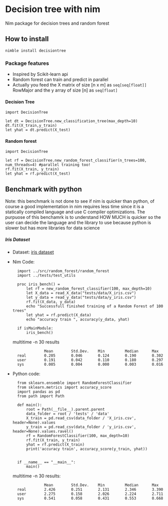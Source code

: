 # Decision tree with nim

Nim package for decision trees and random forest

## How to install

`nimble install decisiontree`

### Package features
- Inspired by Scikit-learn api
- Random forest can train and predict in parallel
- Actually you feed the X matrix of size [n x m] as `seq[seq[float]]` RowMajor and the y array of size [n] as `seq[float]`

#### Decision Tree

```
import DecisionTree

let dt = DecisionTree.new_classification_tree(max_depth=10)
dt.fit(X_train,y_train)
let yhat = dt.predict(X_test)

```

#### Random forest

```
import DecisionTree

let rf = DecisionTree.new_random_forest_classifier(n_trees=100, num_threads=4) #parallel training too!
rf.fit(X_train, y_train)
let yhat = rf.predict(X_test)
```


## Benchmark with python

Note: this benchmark is not done to see if nim is quicker than python, of course a good implementation in nim requires less time since it is a statically compiled language and use C compiler optimizations. The purpuose of this benchamrk is to understand HOW MUCH is quicker so the user can decide the language and the library to use because python is slower but has more libraries for data science


##### Iris Dataset

- Dataset: [iris dataset](https://www.kaggle.com/arshid/iris-flower-dataset)
- Nim Code:


        import ../src/random_forest/random_forest
        import ../tests/test_utils

        proc iris_bench() =
            let rf = new_random_forest_classifier(100, max_depth=10)
            let X_data = read_X_data("tests/data/X_iris.csv")
            let y_data = read_y_data("tests/data/y_iris.csv")
            rf.fit(X_data, y_data)
            echo "Successfull finished training of a Random Forest of 100 trees"
            let yhat = rf.predict(X_data)
            echo "accuracy train ", accuracy(y_data, yhat)
            
        if isMainModule:
            iris_bench()

    multitime -n 30 results

                    Mean        Std.Dev.    Min         Median      Max
        real        0.205       0.046       0.124       0.190       0.302       
        user        0.191       0.042       0.110       0.180       0.297       
        sys         0.005       0.004       0.000       0.003       0.016       


- Python code:

        from sklearn.ensemble import RandomForestClassifier
        from sklearn.metrics import accuracy_score
        import pandas as pd
        from path import Path

        def main():
            root = Path(__file__).parent.parent 
            data_folder = root / 'tests' / 'data'
            X_train = pd.read_csv(data_folder / 'X_iris.csv', header=None).values
            y_train = pd.read_csv(data_folder / 'y_iris.csv', header=None).values.ravel()
            rf = RandomForestClassifier(100, max_depth=10)
            rf.fit(X_train, y_train)
            yhat = rf.predict(X_train)
            print('accuracy train', accuracy_score(y_train, yhat))


        if __name__ == "__main__":
            main()

    multitime -n 30 results:

                    Mean        Std.Dev.    Min         Median      Max
        real        2.426       0.251       2.131       2.346       3.390       
        user        2.275       0.158       2.026       2.224       2.711       
        sys         0.541       0.058       0.431       0.553       0.668       
